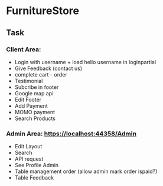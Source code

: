 # FurnitureStore

## Task
### Client Area:
+ Login with username + load hello username in loginpartial
+ Give Feedback (contact us)
+ complete cart - order
+ Testimonial
+ Subcribe in footer
+ Google map api
+ Edit Footer
+ Add Payment
+ MOMO payment
+ Search Products

### Admin Area: [https://localhost:44358/Admin]()
+ Edit Layout
+ Search
+ API request
+ See Profile Admin
+ Table management order (allow admin mark order ispaid?)
+ Table Feedback
